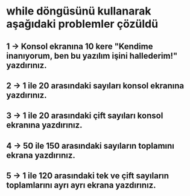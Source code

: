 # while döngüsünü kullanarak aşağıdaki problemler çözüldü
##   1 -> Konsol ekranına 10 kere "Kendime inanıyorum, ben bu yazılım işini hallederim!" yazdırınız.
##
##   2 -> 1 ile 20 arasındaki sayıları konsol ekranına yazdırınız.
##
##   3 -> 1 ile 20 arasındaki çift sayıları konsol ekranına yazdırınız.
##
##   4 -> 50 ile 150 arasındaki sayıların toplamını ekrana yazdırınız.
##
##   5 -> 1 ile 120 arasındaki tek ve çift sayıların toplamlarını ayrı ayrı ekrana yazdırınız.